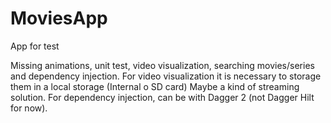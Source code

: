 # MoviesApp
App for test

Missing animations, unit test, video visualization, searching movies/series and dependency injection.
For video visualization it is necessary to storage them in a local storage (Internal o SD card)
Maybe a kind of streaming solution.
For dependency injection, can be with Dagger 2 (not Dagger Hilt for now).
